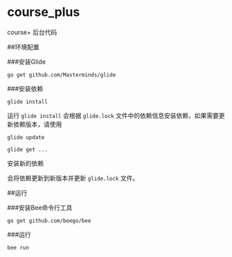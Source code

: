 # course_plus

course+ 后台代码  

##环境配置

###安装Glide

```
go get github.com/Masterminds/glide
```


###安装依赖

```
glide install
```

运行 `glide install` 会根据 `glide.lock` 文件中的依赖信息安装依赖，如果需要更新依赖版本，请使用

```
glide update
```

```
glide get ...
```
安装新的依赖

会将依赖更新到新版本并更新 `glide.lock` 文件。


##运行

###安装Bee命令行工具
```
go get github.com/beego/bee
```

###运行
```
bee run
```